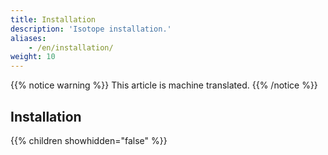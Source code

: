 ```yaml
---
title: Installation
description: 'Isotope installation.'
aliases:
    - /en/installation/
weight: 10
---
```


{{% notice warning %}}
This article is machine translated.
{{% /notice %}}

## Installation

{{% children showhidden="false" %}}
